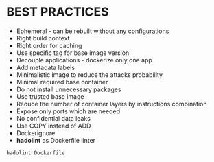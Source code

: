 # BEST PRACTICES
- Ephemeral - can be rebuilt without any configurations
- Right build context
- Right order for caching
- Use specific tag for base image version
- Decouple applications - dockerize only one app
- Add metadata labels
- Minimalistic image to reduce the attacks probability
- Minimal required base container
- Do not install unnecessary packages
- Use trusted base image
- Reduce the number of container layers by instructions combination
- Expose only ports which are needed
- No confidential data leaks
- Use COPY instead of ADD
- Dockerignore
- **hadolint** as Dockerfile linter
```
hadolint Dockerfile
```